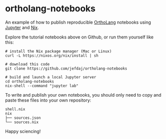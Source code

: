 ortholang-notebooks
===================

An example of how to publish reproducible [OrthoLang][ortholang] notebooks
using [Jupyter][jupyter] and [Nix][nix].

Explore the tutorial notebooks above on Github, or run them yourself like this:

~~~{ .bash }
# install the Nix package manager (Mac or Linux)
curl -L https://nixos.org/nix/install | sh

# download this code
git clone https://github.com/jefdaj/ortholang-notebooks

# build and launch a local Jupyter server
cd ortholang-notebooks
nix-shell --command "jupyter lab"
~~~

To write and publish your own notebooks, you should only need to copy and paste
these files into your own repository:

~~~
shell.nix
nix
├── sources.json
└── sources.nix
~~~

Happy sciencing!

[jupyter]: https://jupyter.org/
[nix]: https://nixos.org/nix
[ortholang]: https://ortholang.pmb.berkeley.edu
